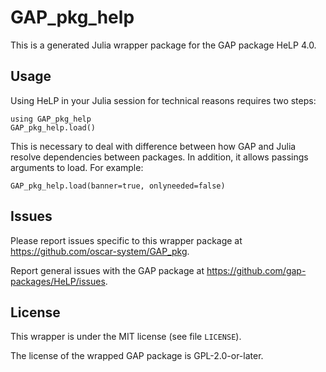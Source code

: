 # GAP_pkg_help

This is a generated Julia wrapper package for the GAP package HeLP 4.0.

## Usage

Using HeLP in your Julia session for technical reasons requires two steps:

    using GAP_pkg_help
    GAP_pkg_help.load()

This is necessary to deal with difference between how GAP and Julia
resolve dependencies between packages. In addition, it allows passings
arguments to load. For example:

    GAP_pkg_help.load(banner=true, onlyneeded=false)

## Issues

Please report issues specific to this wrapper package at <https://github.com/oscar-system/GAP_pkg>.

Report general issues with the GAP package at <https://github.com/gap-packages/HeLP/issues>.

## License

This wrapper is under the MIT license (see file `LICENSE`).

The license of the wrapped GAP package is GPL-2.0-or-later.
